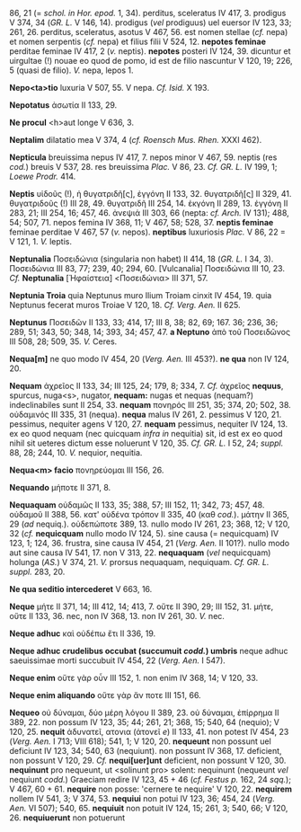 86, 21 (= *schol. in Hor. epod.* 1, 34). perditus, sceleratus IV 417, 3.
prodigus V 374, 34 (*GR. L.* V 146, 14). prodigus (*vel* prodiguus) uel
euersor IV 123, 33; 261, 26. perditus, sceleratus, asotus V 467, 56. est
nomen stellae (*cf.* nepa) et nomen serpentis (*cf.* nepa) et filius
filii V 524, 12. **nepotes feminae** perditae feminae IV 417, 2 (*v.*
neptis). **nepotes** posteri IV 124, 39. dicuntur et uirgultae (!) nouae
eo quod de pomo, id est de filio nascuntur V 120, 19; 226, 5 (quasi de
filio). *V.* nepa, lepos 1.

**Nepo\<ta\>tio** luxuria V 507, 55. V nepa. *Cf. Isid.* X 193.

**Nepotatus** ἀσωτία II 133, 29.

**Ne procul** \<h\>aut longe V 636, 3.

**Neptalim** dilatatio mea V 374, 4 (*cf. Roensch Mus. Rhen.* XXXI 462).

**Nepticula** breuissima nepus IV 417, 7. nepos minor V 467, 59. neptis
(res *cod.*) breuis V 537, 28. res breuissima *Plac.* V 86, 23. *Cf. GR.
L.* IV 199, 1; *Loewe Prodr.* 414.

**Neptis** υἱδοῦς (!), ἡ θυγατριδῆ[ς], ἐγγόνη II 133, 32.
θυγατριδῆ[ς] II 329, 41. θυγατριδοῦς (!) III 28, 49. θυγατριδῆ III
254, 14. ἐκγόνη II 289, 13. ἐγγόνη II 283, 21; III 254, 16; 457, 46.
ἀνεψιά III 303, 66 (nepta: *cf. Arch.* IV 131); 488, 54; 507, 71. nepos
femina IV 368, 11; V 467, 58; 528, 37. **neptis feminae** feminae
perditae V 467, 57 (*v.* nepos). **neptibus** luxuriosis *Plac.* V 86,
22 = V 121, 1. *V.* leptis.

**Neptunalia** Ποσειδώνια (singularia non habet) II 414, 18 (*GR. L.* I
34, 3). Ποσειδώνια III 83, 77; 239, 40; 294, 60. [Vulcanalia]
Ποσειδώνια III 10, 23. *Cf.* **Neptunalia** [Ἡφαίστεια] \<Ποσειδώνια\>
III 371, 57.

**Neptunia Troia** quia Neptunus muro Ilium Troiam cinxit IV 454, 19.
quia Neptunus fecerat muros Troiae V 120, 18. *Cf. Verg. Aen.* II 625.

**Neptunus** Ποσειδῶν II 133, 33; 414, 17; III 8, 38; 82, 69; 167. 36;
236, 36; 289, 51; 343, 50; 348, 14; 393, 34; 457, 47. **a Neptuno** ἀπὸ
τοῦ Ποσειδῶνος III 508, 28; 509, 35. *V.* Ceres.

**Nequa[m]** ne quo modo IV 454, 20 (*Verg. Aen.* III 453?). **ne
qua** non IV 124, 20.

**Nequam** ἀχρεῖος II 133, 34; III 125, 24; 179, 8; 334, 7. *Cf.*
ἀχρεῖος **nequus**, spurcus, nuga\<s\>, nugator, **nequam:** nugas et
nequas (nequam?) indeclinabiles sunt II 254, 33. **nequam** πονηρός III
251, 35; 374, 20; 502, 38. οὐδαμινός III 335, 31 (nequa). **nequa**
malus IV 261, 2. pessimus V 120, 21. pessi­mus, nequiter agens V 120, 27.
**nequam** pessimus, nequiter IV 124, 13. ex eo quod nequam (nec
quicquam *infra in* nequitia) sit, id est ex eo quod nihil sit ueteres
dictum esse noluerunt V 120, 35. *Cf. GR. L.* I 52, 24; *suppl.* 88, 28;
244, 10. *V.* nequior, nequitia.

**Nequa\<m\> facio** πονηρεύομαι III 156, 26.

**Nequando** μήποτε II 371, 8.

**Nequaquam** οὐδαμῶς II 133, 35; 388, 57; III 152, 11; 342, 73; 457,
48. οὐδαμοῦ II 388, 56. κατ' οὐδένα τρόπον II 335, 40 (καθ *cod.*).
μάτην II 365, 29 (*ad* nequiq.). οὐδεπώποτε 389, 13. nullo modo IV 261,
23; 368, 12; V 120, 32 (*cf.* **nequicquam** nullo modo IV 124, 5). sine
causa (= nequicquam) IV 123, 1; 124, 36. frustra, sine causa IV 454, 21
(*Verg. Aen.* II 101?). nullo modo aut sine causa IV 541, 17. non V
313, 22. **nequaquam** (*vel* nequicquam) holunga (*AS.*) V 374, 21.
*V.* prorsus nequaquam, nequiquam. *Cf. GR. L. suppl.* 283, 20.

**Ne qua seditio intercederet** V 663, 16.

**Neque** μήτε II 371, 14; III 412, 14; 413, 7. οὔτε II 390, 29; III
152, 31. μήτε, οὔτε II 133, 36. nec, non IV 368, 13. non IV 261, 30.
*V.* nec.

**Neque adhuc** καὶ οὐδέπω ἔτι II 336, 19.

**Neque adhuc crudelibus occubat (succumuit *codd.*) umbris** neque
adhuc saeuissimae morti succubuit IV 454, 22 (*Verg. Aen.* I 547).

**Neque enim** οὔτε γὰρ οὖν III 152, 1. non enim IV 368, 14; V 120, 33.

**Neque enim aliquando** οὔτε γὰρ ἄν ποτε III 151, 66.

**Nequeo** οὐ δύναμαι, δύο μέρη λόγου II 389, 23. οὐ δύναμαι, ἐπίρρημα
II 389, 22. non possum IV 123, 35; 44; 261, 21; 368, 15; 540, 64
(nequio); V 120, 25. **nequit** ἀδυνατεῖ, ατονια (ἀτονεῖ *e*) II 133,
41. non potest IV 454, 23 (*Verg. Aen.* I 713; VIII 618); 541, 1; V
120, 20. **nequeunt** non possunt uel deficiunt IV 123, 34; 540, 63
(nequiunt). non possunt IV 368, 17. deficient, non possunt V 120, 29.
*Cf.* **nequi[uer]unt** deficient, non possunt V 120, 30.
**nequinunt** pro nequeunt, ut \<solinunt pro\> solent: nequinunt
(nequeunt *vel* nequiunt *codd.*) Graeciam redire IV 123, 45 + 46 (*cf.*
*Festus p.* 162, 24 *sqq.*); V 467, 60 + 61. **nequire** non posse:
'cernere te nequire' V 120, 22. **nequirem** nollem IV 541, 3; V 374,
53. **nequiui** non potui IV 123, 36; 454, 24 (*Verg. Aen.* VI 507);
540, 65. **nequiuit** non potuit IV 124, 15; 261, 3; 540, 66; V 120, 26.
**nequiuerunt** non potuerunt
